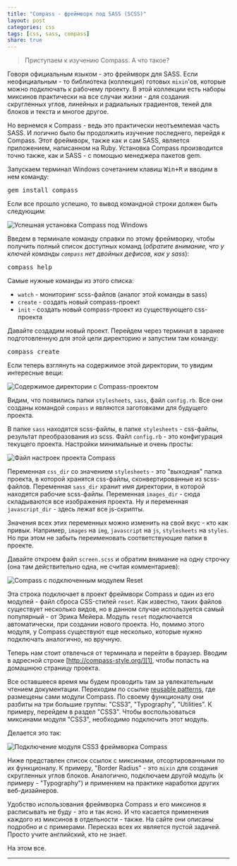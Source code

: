 ```yaml
---
title: "Compass - фреймворк под SASS (SCSS)"
layout: post
categories: css
tags: [css, sass, compass]
share: true
---
```


> Приступаем к изучению Compass. А что такое?

Говоря официальным языком - это фреймворк для SASS. Если неофициальным - то библиотека (коллекция) готовых `mixin`'ов, которые можно подключать к рабочему проекту. В этой коллекции есть наборы миксинов практически на все случаи жизни - для создания скругленных углов, линейных и радиальных градиентов, теней для блоков и текста и многое другое.

Но вернемся к Compass - ведь это практически неотъемлемая часть SASS. И логично было бы продолжить изучение последнего, перейдя к Compass. Этот фреймворк, также как и сам SASS, является приложением, написанном на Ruby. Установка Compass производится точно также, как и SASS - с помощью менеджера пакетов gem.

Запускаем терминал Windows сочетанием клавиш <kbd>Win+R</kbd> и вводим в нем команду:

<pre>
gem install compass
</pre>

Если все прошло успешно, то вывод командной строки должен быть следующим:

![Успешная установка Compass под Windows]({{site.url}}/images/uploads/2013/11/compass-installed.jpg)

Введем в терминале команду справки по этому фреймворку, чтобы получить полный список доступных команд (*обратите внимание, что у ключей команды `compass` нет двойных дефисов, как у sass*):

<pre>
compass help
</pre>

Самые нужные команды из этого списка:

  * `watch` - мониторинг scss-файлов (аналог этой команды в sass)
  * `create` - создать новый compass-проект
  * `init` - создать новый compass-проект из существующего css-проекта

Давайте создадим новый проект. Перейдем через терминал в заранее подготовленную для этой цели директорию и запустим там команду:

<pre>
compass create
</pre>

Если теперь взглянуть на содержимое этой директории, то увидим интересные вещи:

![Содержимое директории с Compass-проектом]({{site.url}}/images/uploads/2013/11/compass-project.jpg)

Видим, что появились папки `stylesheets`, `sass`, файл `config.rb`. Все они созданы командой `compass` и являются заготовками для будущего проекта.

В папке `sass` находятся scss-файлы, в папке `stylesheets` - css-файлы, результат преобразования из scss. Файл `config.rb` - это конфигурация текущего проекта. Настройки минимальные и очень просты:

![Файл настроек проекта Compass]({{site.url}}/images/uploads/2013/11/compass-config.jpg)

Переменная `css_dir` со значением `stylesheets` - это "выходная" папка проекта, в которой хранятся css-файлы, сконвертированные из scss-файлов. Переменная `sass_dir` хранит имя директории, в которой находятся рабочие scss-файлы. Переменная `images_dir` - сюда складываются все изображения проекта. Ну и переменная `javascript_dir` - здесь лежат все js-скрипты.

Значения всех этих переменных можно изменить на свой вкус - кто как привык. Например, `images` на `img`, `javascript` на `js`, `stylesheets` на `styles`. Но при этом не забыть переименовать соответствующие папки в проекте.

Давайте откроем файл `screen.scss` и обратим внимание на одну строчку (она там действительно одна, не считая комментариев):

![Compass с подключенным модулем Reset]({{site.url}}/images/uploads/2013/11/compass-include.jpg)

Эта строка подключает в проект фреймворк Compass и один из его модулей - файл сброса CSS-стилей `reset`. Как известно, таких файлов существует несколько видов, но в данном случае используется самый популярный - от Эрика Мейера. Модуль `reset` подключается автоматически, при создании нового проекта. Но, помимо этого модуля, у Compass существуют еще несколько, которые нужно подключать аналогично, но вручную.

Теперь нам стоит отвлечься от терминала и перейти в браузер. Вводим в адресной строке [http://compass-style.org/][1], чтобы попасть на домашнюю страницу проекта.

Все оставшееся время мы будем проводить там за увлекательным чтением документации. Переходим по ссылке [reusable patterns][2], где размещены сами модули Compass. По своему функционалу они разбиты на три большие группы: "CSS3", "Typography", "Utilities". К примеру, перейдем в раздел "CSS3". Чтобы воспользоваться миксинами модуля "CSS3", необходимо подключить этот модуль.

Делается это так:

![Подключение модуля CSS3 фреймворка Compass]({{site.url}}/images/uploads/2013/11/compass-css3.jpg)

Ниже представлен список ссылок с миксинами, отсортированными по их функционалу. К примеру, "Border Radius" - это `mixin` для создания скругленных углов блоков. Аналогично, подключаем другой модуль (к примеру - "Typography") и применяем на практике наработки других веб-дизайнеров.

Удобство использования фреймворка Compass и его миксинов я расписывать не буду - это и так ясно. И что касается применения каждого из миксинов в отдельности - также. На сайте они описаны подробно и с примерами. Пересказ всех их является пустой задачей. Просто учите английский, кто не знает.

На этом все.

---

[1]: http://compass-style.org/ "Compass"
[2]: http://compass-style.org/reference/compass/ "Reference Compass"
